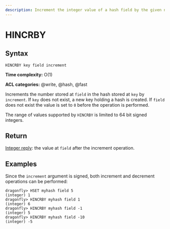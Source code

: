```yaml
---
description: Increment the integer value of a hash field by the given number
---
```


# HINCRBY

## Syntax

    HINCRBY key field increment

**Time complexity:** O(1)

**ACL categories:** @write, @hash, @fast

Increments the number stored at `field` in the hash stored at `key` by
`increment`.
If `key` does not exist, a new key holding a hash is created.
If `field` does not exist the value is set to `0` before the operation is
performed.

The range of values supported by `HINCRBY` is limited to 64 bit signed integers.

## Return

[Integer reply](https://redis.io/docs/reference/protocol-spec/#integers): the value at `field` after the increment operation.

## Examples

Since the `increment` argument is signed, both increment and decrement
operations can be performed:

```shell
dragonfly> HSET myhash field 5
(integer) 1
dragonfly> HINCRBY myhash field 1
(integer) 6
dragonfly> HINCRBY myhash field -1
(integer) 5
dragonfly> HINCRBY myhash field -10
(integer) -5
```
